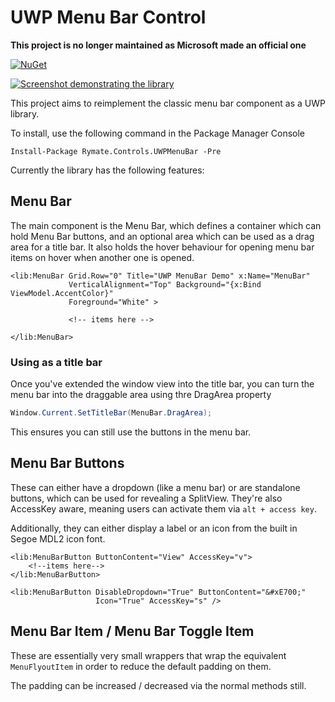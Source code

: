 UWP Menu Bar Control
====================

**This project is no longer maintained as Microsoft made an official one**

[![NuGet](https://img.shields.io/nuget/dt/Rymate.Controls.UWPMenuBar.svg)](https://www.nuget.org/packages/Rymate.Controls.UWPMenuBar/)

[![Screenshot demonstrating the library](Screenshot.png)](https://media.rymate.co.uk/complate)

This project aims to reimplement the classic menu bar component as a 
UWP library.

To install, use the following command in the Package Manager Console

`Install-Package Rymate.Controls.UWPMenuBar -Pre`

Currently the library has the following features:

## Menu Bar

The main component is the Menu Bar, which defines a container which can 
hold Menu Bar buttons, and an optional area which can be used as a drag
area for a title bar. It also holds the hover behaviour for opening menu 
bar items on hover when another one is opened.

```xaml
<lib:MenuBar Grid.Row="0" Title="UWP MenuBar Demo" x:Name="MenuBar"
             VerticalAlignment="Top" Background="{x:Bind ViewModel.AccentColor}"
             Foreground="White" >
			 
             <!-- items here -->
			 
</lib:MenuBar>
```				

### Using as a title bar

Once you've extended the window view into the title bar, you can turn
the menu bar into the draggable area using thre DragArea property

```C#
Window.Current.SetTitleBar(MenuBar.DragArea);
``` 

This ensures you can still use the buttons in the menu bar.

## Menu Bar Buttons

These can either have a dropdown (like a menu bar) or are standalone
buttons, which can be used for revealing a SplitView. They're also 
AccessKey aware, meaning users can activate them via `alt + access key`.

Additionally, they can either display a label or an icon from the built
in Segoe MDL2 icon font.

```xaml
<lib:MenuBarButton ButtonContent="View" AccessKey="v">
    <!--items here-->
</lib:MenuBarButton>

<lib:MenuBarButton DisableDropdown="True" ButtonContent="&#xE700;"
                   Icon="True" AccessKey="s" />

```

## Menu Bar Item / Menu Bar Toggle Item

These are essentially very small wrappers that wrap the equivalent
`MenuFlyoutItem` in order to reduce the default padding on them.

The padding can be increased / decreased via the normal methods
still.
